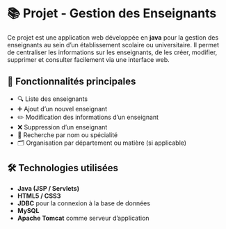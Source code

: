 # 📚 Projet - Gestion des Enseignants

Ce projet est une application web développée en **java** pour la gestion des enseignants au sein d’un établissement scolaire ou universitaire. Il permet de centraliser les informations sur les enseignants, de les créer, modifier, supprimer et consulter facilement via une interface web.

## 🚀 Fonctionnalités principales

- 🔍 Liste des enseignants
- ➕ Ajout d’un nouvel enseignant
- ✏️ Modification des informations d’un enseignant
- ❌ Suppression d’un enseignant
- 🔎 Recherche par nom ou spécialité
- 🗂️ Organisation par département ou matière (si applicable)

## 🛠️ Technologies utilisées

- **Java (JSP / Servlets)**
- **HTML5 / CSS3**
- **JDBC** pour la connexion à la base de données
- **MySQL**
- **Apache Tomcat** comme serveur d’application


